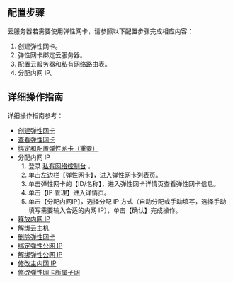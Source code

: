 ## 配置步骤
云服务器若需要使用弹性网卡，请参照以下配置步骤完成相应内容：
1. 创建弹性网卡。
2. 弹性网卡绑定云服务器。
3. 配置云服务器和私有网络路由表。
4. 分配内网 IP。

## 详细操作指南

详细操作指南参考：

- [创建弹性网卡](https://cloud.tencent.com/document/product/215/6513#.E5.88.9B.E5.BB.BA.E5.BC.B9.E6.80.A7.E7.BD.91.E5.8D.A1)
- [查看弹性网卡](https://cloud.tencent.com/document/product/215/6513#.E6.9F.A5.E7.9C.8B.E5.BC.B9.E6.80.A7.E7.BD.91.E5.8D.A1)
- [绑定和配置弹性网卡（重要）](https://cloud.tencent.com/document/product/215/6513#.E7.BB.91.E5.AE.9A.E5.92.8C.E9.85.8D.E7.BD.AE.E5.BC.B9.E6.80.A7.E7.BD.91.E5.8D.A1.EF.BC.88.E9.87.8D.E8.A6.81.EF.BC.89)
- 分配内网 IP
  1. 登录 [私有网络控制台](https://console.cloud.tencent.com/vpc) 。
  2. 单击左边栏【弹性网卡】，进入弹性网卡列表页。
  3. 单击弹性网卡的【ID/名称】，进入弹性网卡详情页查看弹性网卡信息。
  4. 单击【IP 管理】进入详情页。
  5. 单击【分配内网IP】，选择分配 IP 方式（自动分配或手动填写，选择手动填写需要输入合适的内网 IP），单击【确认】完成操作。
- [释放内网 IP](https://cloud.tencent.com/document/product/215/6513#.E9.87.8A.E6.94.BE.E5.86.85.E7.BD.91-ip)
- [解绑云主机](https://cloud.tencent.com/document/product/215/6513#.E8.A7.A3.E7.BB.91.E4.BA.91.E4.B8.BB.E6.9C.BA)
- [删除弹性网卡](https://cloud.tencent.com/document/product/215/6513#.E5.88.A0.E9.99.A4.E5.BC.B9.E6.80.A7.E7.BD.91.E5.8D.A1)
- [绑定弹性公网 IP](https://cloud.tencent.com/document/product/215/6513#.E7.BB.91.E5.AE.9A.E5.BC.B9.E6.80.A7.E5.85.AC.E7.BD.91-ip)
- [解绑弹性公网 IP](https://cloud.tencent.com/document/product/215/6513#.E8.A7.A3.E7.BB.91.E5.BC.B9.E6.80.A7.E5.85.AC.E7.BD.91-ip)
- [修改主内网 IP](https://cloud.tencent.com/document/product/215/6513#.E4.BF.AE.E6.94.B9.E4.B8.BB.E5.86.85.E7.BD.91-ip)
- [修改弹性网卡所属子网](https://cloud.tencent.com/document/product/215/6513#.E4.BF.AE.E6.94.B9.E5.BC.B9.E6.80.A7.E7.BD.91.E5.8D.A1.E6.89.80.E5.B1.9E.E5.AD.90.E7.BD.91)

